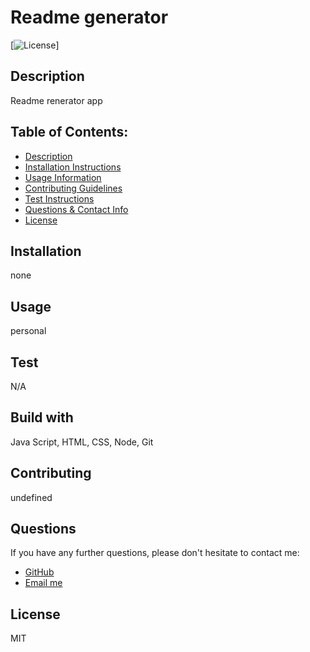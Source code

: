 # Readme generator

  [![License](https://img.shields.io/badge/License-MIT-yellow.svg)]

  ## Description 
  Readme renerator app

  ## Table of Contents: 
  - [Description](#Description)
  - [Installation Instructions](#Installation)
  - [Usage Information](#Usage) 
  - [Contributing Guidelines](#Contributing)
  - [Test Instructions](#Test) 
  - [Questions & Contact Info](#Questions)
  - [License](#License)

  ## Installation
  none

  ## Usage 
  personal


  ## Test
  N/A

  ## Build with
   Java Script, HTML, CSS, Node, Git

  ## Contributing
  undefined

  ## Questions 

  If you have any further questions, please don't hesitate to contact me:
  - [GitHub](https://www.github.com/elismountain)
  - [Email me](mailto:echospb@mail.ru)

  ## License
  MIT